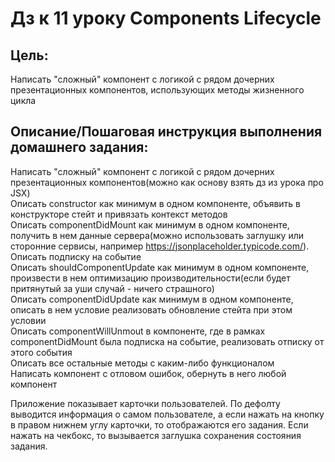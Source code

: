 # Дз к 11 уроку Components Lifecycle  

## Цель:  
Написать "сложный" компонент с логикой с рядом дочерних презентационных компонентов, использующих методы жизненного цикла  

## Описание/Пошаговая инструкция выполнения домашнего задания:  
Написать "сложный" компонент с логикой с рядом дочерних презентационных компонентов(можно как основу взять дз из урока про JSX)  
Описать constructor как минимум в одном компоненте, объявить в конструкторе стейт и привязать контекст методов  
Описать componentDidMount как минимум в одном компоненте, получить в нем данные сервера(можно использовать заглушку или сторонние сервисы, например https://jsonplaceholder.typicode.com/).  
Описать подписку на событие  
Описать shouldComponentUpdate как минимум в одном компоненте, произвести в нем оптимизацию производительности(если будет притянутый за уши случай - ничего страшного)  
Описать componentDidUpdate как минимум в одном компоненте, описать в нем условие реализовать обновление стейта при этом условии  
Описать componentWillUnmout в компоненте, где в рамках componentDidMount была подписка на событие, реализовать отписку от этого события  
Описать все остальные методы с каким-либо функционалом  
Написать компонент с отловом ошибок, обернуть в него любой компонент  

Приложение показывает карточки пользователей. По дефолту выводится информация о самом пользователе, а если нажать на кнопку в правом нижнем углу карточки, то отображаются его задания. Если нажать на чекбокс, то вызывается заглушка сохранения состояния задания.  